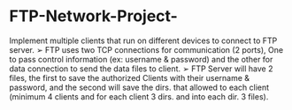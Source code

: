 # FTP-Network-Project-
Implement multiple clients that run on different devices to connect to FTP server. ➢ FTP uses two TCP connections for communication (2 ports), One to pass control information (ex: username &amp; password) and the other for data connection to send the data files to client. ➢ FTP Server will have 2 files, the first to save the authorized Clients with their username &amp; password, and the second will save the dirs. that allowed to each client (minimum 4 clients and for each client 3 dirs. and into each dir. 3 files).
